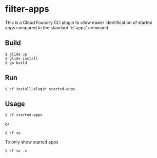 # filter-apps

This is a Cloud Foundry CLI plugin to allow easier identification of started apps compared to the standard 'cf apps' command.


## Build
```
$ glide up
$ glide install
$ go build
```


## Run
```
$ cf install-plugin started-apps
```


## Usage
```
$ cf started-apps
```
 or
 ```
$ cf sa
```

To only show started apps
```
$ cf sa -x
```
